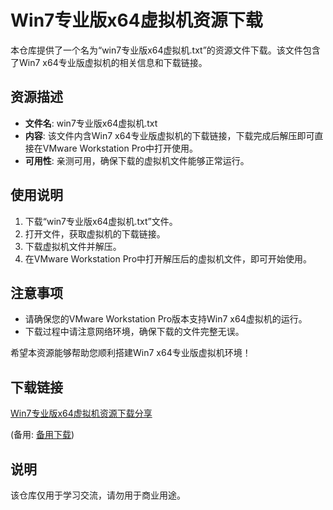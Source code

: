 # Win7专业版x64虚拟机资源下载

本仓库提供了一个名为“win7专业版x64虚拟机.txt”的资源文件下载。该文件包含了Win7 x64专业版虚拟机的相关信息和下载链接。

## 资源描述

- **文件名**: win7专业版x64虚拟机.txt
- **内容**: 该文件内含Win7 x64专业版虚拟机的下载链接，下载完成后解压即可直接在VMware Workstation Pro中打开使用。
- **可用性**: 亲测可用，确保下载的虚拟机文件能够正常运行。

## 使用说明

1. 下载“win7专业版x64虚拟机.txt”文件。
2. 打开文件，获取虚拟机的下载链接。
3. 下载虚拟机文件并解压。
4. 在VMware Workstation Pro中打开解压后的虚拟机文件，即可开始使用。

## 注意事项

- 请确保您的VMware Workstation Pro版本支持Win7 x64虚拟机的运行。
- 下载过程中请注意网络环境，确保下载的文件完整无误。

希望本资源能够帮助您顺利搭建Win7 x64专业版虚拟机环境！

## 下载链接
[Win7专业版x64虚拟机资源下载分享](https://pan.quark.cn/s/04a0692d7437) 

(备用: [备用下载](https://pan.baidu.com/s/1t5CW349d-xpRTMdi8aqUGw?pwd=1234))

## 说明

该仓库仅用于学习交流，请勿用于商业用途。

